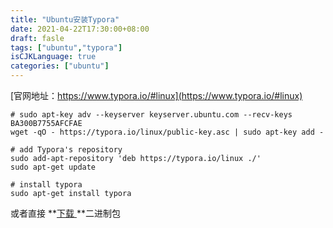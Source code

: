 ```yaml
---
title: "Ubuntu安装Typora"
date: 2021-04-22T17:30:00+08:00
draft: fasle
tags: ["ubuntu","typora"]
isCJKLanguage: true
categories: ["ubuntu"]
---
```


[官网地址：https://www.typora.io/#linux](https://www.typora.io/#linux)

```shell
# sudo apt-key adv --keyserver keyserver.ubuntu.com --recv-keys BA300B7755AFCFAE
wget -qO - https://typora.io/linux/public-key.asc | sudo apt-key add -

# add Typora's repository
sudo add-apt-repository 'deb https://typora.io/linux ./'
sudo apt-get update

# install typora
sudo apt-get install typora
```

或者直接 **[下载 ](https://typora.io/linux/Typora-linux-x64.tar.gz)**二进制包
